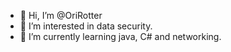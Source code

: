- 👋 Hi, I’m @OriRotter
- 👀 I’m interested in data security.
- 🌱 I’m currently learning java, C# and networking.

<!---
OriRotter/OriRotter is a ✨ special ✨ repository because its `README.md` (this file) appears on your GitHub profile.
You can click the Preview link to take a look at your changes.
--->
